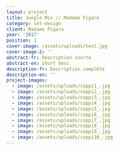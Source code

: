 ```yaml
---
layout: project
title: Jungle Mix // Madame Figaro
category: set-design
client: Madame Figaro
year: '2017'
position: 1
cover-image: /assets/uploads/test.jpg
cover-image-2: ''
abstract-fr: Description courte
abstract-en: short desc
description-fr: Description complète
description-en: ''
project-images:
  - image: /assets/uploads/coppi1_.jpg
  - image: /assets/uploads/coppi2_.jpg
  - image: /assets/uploads/coppi3_.jpg
  - image: /assets/uploads/coppi4_.jpg
  - image: /assets/uploads/coppi5_.jpg
  - image: /assets/uploads/coppi6_.jpg
  - image: /assets/uploads/coppi7_.jpg
  - image: /assets/uploads/coppi8_.jpg
  - image: /assets/uploads/coppi9_.jpg
  - image: /assets/uploads/coppi10_.jpg
---
```


